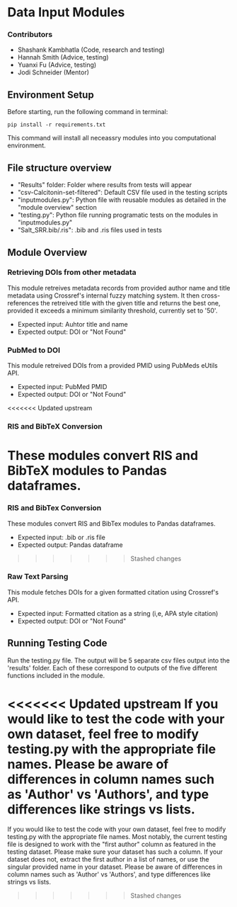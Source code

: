 # Data Input Modules
### Contributors
- Shashank Kambhatla (Code, research and testing)
- Hannah Smith (Advice, testing)
- Yuanxi Fu (Advice, testing)
- Jodi Schneider (Mentor)

## Environment Setup
Before starting, run the following command in terminal:
```
pip install -r requirements.txt
```
This command will install all neceassry modules into you computational environment.

## File structure overview
- "Results" folder: Folder where results from tests will appear
- "csv-Calcitonin-set-filtered": Default CSV file used in the testing scripts
- "inputmodules.py": Python file with reusable modules as detailed in the "module overview" section
- "testing.py": Python file running programatic tests on the modules in "inputmodules.py"
- "Salt_SRR.bib/.ris": .bib and .ris files used in tests

## Module Overview

### Retrieving DOIs from other metadata
This module retreives metadata records from provided author name and title metadata using Crossref's internal fuzzy matching system. It then cross-references the retreived title with the given title and returns the best one, provided it exceeds a minimum similarity threshold, currently set to '50'.
- Expected input: Auhtor title and name
- Expected output: DOI or "Not Found"

### PubMed to DOI
This module retreived DOIs from a provided PMID using PubMeds eUtils API. 
- Expected input: PubMed PMID
- Expected output: DOI or "Not Found"

<<<<<<< Updated upstream
### RIS and BibTeX Conversion
These modules convert RIS and BibTeX modules to Pandas dataframes.
=======
### RIS and BibTex Conversion
These modules convert RIS and BibTex modules to Pandas dataframes.
- Expected input: .bib or .ris file
- Expected output: Pandas dataframe
>>>>>>> Stashed changes

### Raw Text Parsing
This module fetches DOIs for a given formatted citation using Crossref's API.
- Expected input: Formatted citation as a string (i,e, APA style citation)
- Expected output: DOI or "Not Found"

## Running Testing Code
Run the testing.py file. The output will be 5 separate csv files output into the 'results' folder. Each of these correspond to outputs of the five different functions included in the module.

<<<<<<< Updated upstream
If you would like to test the code with your own dataset, feel free to modify testing.py with the appropriate file names. Please be aware of differences in column names such as 'Author' vs 'Authors', and type differences like strings vs lists.
=======
If you would like to test the code with your own dataset, feel free to modify testing.py with the appropriate file names. Most notably, the current testing file is designed to work with the "first author" column as featured in the testing dataset. Please make sure your dataset has such a column. If your dataset does not, extract the first author in a list of names, or use the singular provided name in your dataset. Please be aware of differences in column names such as 'Author' vs 'Authors', and type differences like strings vs lists.
>>>>>>> Stashed changes
